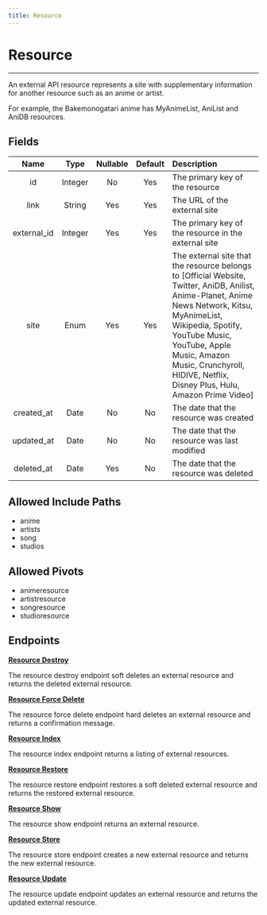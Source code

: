 ```yaml
---
title: Resource
---
```


# Resource

---

An external API resource represents a site with supplementary information for another resource such as an anime or artist.

For example, the Bakemonogatari anime has MyAnimeList, AniList and AniDB resources.

## Fields

|    Name     |  Type   | Nullable | Default | Description                                                        |
| :---------: | :-----: | :------: | :-----: | :------------------------------------------------------------------|
| id          | Integer | No       | Yes     | The primary key of the resource                                    |
| link        | String  | Yes      | Yes     | The URL of the external site                                       |
| external_id | Integer | Yes      | Yes     | The primary key of the resource in the external site               |
| site        | Enum    | Yes      | Yes     | The external site that the resource belongs to [Official Website, Twitter, AniDB, Anilist, Anime-Planet, Anime News Network, Kitsu, MyAnimeList, Wikipedia, Spotify, YouTube Music, YouTube, Apple Music, Amazon Music, Crunchyroll, HIDIVE, Netflix, Disney Plus, Hulu, Amazon Prime Video] |
| created_at  | Date    | No       | No      | The date that the resource was created                             |
| updated_at  | Date    | No       | No      | The date that the resource was last modified                       |
| deleted_at  | Date    | Yes      | No      | The date that the resource was deleted                             |

## Allowed Include Paths

* anime
* artists
* song
* studios

## Allowed Pivots

* animeresource
* artistresource
* songresource
* studioresource

## Endpoints

**[Resource Destroy](/wiki/resource/destroy/)**

The resource destroy endpoint soft deletes an external resource and returns the deleted external resource.

**[Resource Force Delete](/wiki/resource/forceDelete/)**

The resource force delete endpoint hard deletes an external resource and returns a confirmation message.

**[Resource Index](/wiki/resource/index/)**

The resource index endpoint returns a listing of external resources.

**[Resource Restore](/wiki/resource/restore/)**

The resource restore endpoint restores a soft deleted external resource and returns the restored external resource.

**[Resource Show](/wiki/resource/show/)**

The resource show endpoint returns an external resource.

**[Resource Store](/wiki/resource/store/)**

The resource store endpoint creates a new external resource and returns the new external resource.

**[Resource Update](/wiki/resource/update/)**

The resource update endpoint updates an external resource and returns the updated external resource.